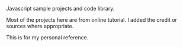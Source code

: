 Javascript sample projects and code library. 

Most of the projects here are from online tutorial. I added the credit or sources where appropriate. 

This is for my personal reference. 
